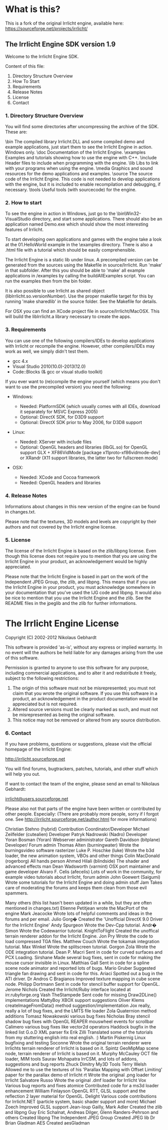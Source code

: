 # What is this?

This is a fork of the original Irrlicht engine, available here: https://sourceforge.net/projects/irrlicht/



## The Irrlicht Engine SDK version 1.9

  Welcome to the Irrlicht Engine SDK.

  Content of this file:

  1. Directory Structure Overview
  2. How To Start
  3. Requirements
  4. Release Notes
  5. License
  6. Contact


### 1. Directory Structure Overview

  You will find some directories after uncompressing the archive of the
  SDK. These are:

  \bin         The compiled library Irrlicht.DLL and some compiled demo
               and example applications, just start them to see the
               Irrlicht Engine in action. Windows only.
  \doc         Documentation of the Irrlicht Engine.
  \examples    Examples and tutorials showing how to use the engine with
               C++.
  \include     Header files to include when programming with the engine.
  \lib         Libs to link with your programs when using the engine.
  \media       Graphics and sound resources for the demo applications and
               examples.
  \source      The source code of the Irrlicht Engine. This code is
               not needed to develop applications with the engine,
               but it is included to enable recompilation and
               debugging, if necessary.
  \tools       Useful tools (with sourcecode) for the engine.



### 2. How to start

  To see the engine in action in Windows, just go to the \bin\Win32-VisualStudio
  directory, and start some applications. There should also be an
  application named Demo.exe which should show the most
  interesting features of Irrlicht.

  To start developing own applications and games with the engine take
  a look at the 01.HelloWorld example in the \examples directory.
  There is also a .html file with a tutorial which should be
  easily comprehensible.

  The Irrlicht Engine is a static lib under linux. A precompiled version can be
  generated from the sources using the Makefile in source/Irrlicht. Run 'make' in 
  that subfolder. After this you should be able to 'make' all
  example applications in /examples by calling the buildAllExamples script. You 
  can run the examples then from the bin folder.

  It is also possible to use Irrlicht as shared object
  (libIrrlicht.so.versionNumber). Use the proper makefile target for this by
  running 'make sharedlib' in the source folder. See the Makefile for details.

  For OSX you can find an XCode project file in source/Irrlicht/MacOSX. This will
  build the libIrrlicht.a library necessary to create the apps.

### 3. Requirements

  You can use one of the following compilers/IDEs to develop applications
  with Irrlicht or recompile the engine. However, other compilers/IDEs may
  work as well, we simply didn't test them.

  * gcc 4.x
  * Visual Studio 2010(10.0)-2013(12.0)
  * Code::Blocks (& gcc or visual studio toolkit)
  
  If you ever want to (re)compile the engine yourself (which means you don't
  want to use the precompiled version) you need the following:

  * Windows:
	* Needed: PlatformSDK (which usually comes with all IDEs, download
			it separately for MSVC Express 2005)
	* Optional: DirectX SDK, for D3D9 support
	* Optional: DirectX SDK prior to May 2006, for D3D8 support

  * Linux:
	* Needed: XServer with include files
	* Optional: OpenGL headers and libraries (libGL.so) for OpenGL support
		GLX +
		XF86VidMode [package x11proto-xf86vidmode-dev] or XRandr
		(X11 support libraries, the latter two for fullscreen mode)

  * OSX:
	* Needed: XCode and Cocoa framework
	* Needed: OpenGL headers and libraries

### 4. Release Notes

  Informations about changes in this new version of the engine can be
  found in changes.txt.

  Please note that the textures, 3D models and levels are copyright
  by their authors and not covered by the Irrlicht engine license.

### 5. License

  The license of the Irrlicht Engine is based on the zlib/libpng license.
  Even though this license does not require you to mention that you are
  using the Irrlicht Engine in your product, an acknowledgement
  would be highly appreciated.

  Please note that the Irrlicht Engine is based in part on the work of
  the Independent JPEG Group, the zlib, and libpng. This means that if you use
  the Irrlicht Engine in your product, you must acknowledge somewhere
  in your documentation that you've used the IJG code and libpng. It would
  also be nice to mention that you use the Irrlicht Engine and the zlib.
  See the README files in the jpeglib and the zlib for
  further informations.


  The Irrlicht Engine License
  ===========================

  Copyright (C) 2002-2012 Nikolaus Gebhardt

  This software is provided 'as-is', without any express or implied
  warranty.  In no event will the authors be held liable for any damages
  arising from the use of this software.

  Permission is granted to anyone to use this software for any purpose,
  including commercial applications, and to alter it and redistribute it
  freely, subject to the following restrictions:

  1. The origin of this software must not be misrepresented; you must not
     claim that you wrote the original software. If you use this software
     in a product, an acknowledgement in the product documentation would be
     appreciated but is not required.
  2. Altered source versions must be clearly marked as such, and must not be
     misrepresented as being the original software.
  3. This notice may not be removed or altered from any source distribution.


### 6. Contact

  If you have problems, questions or suggestions, please visit the
  official homepage of the Irrlicht Engine:

  http://irrlicht.sourceforge.net

  You will find forums, bugtrackers, patches, tutorials, and other stuff
  which will help you out.

  If want to contact the team of the engine, please send an email to
  Nikolaus Gebhardt:

  irrlicht@users.sourceforge.net

  Please also not that parts of the engine have been written or contributed
  by other people. Especially: (There are probably more people, sorry if I forgot one.
  See http://irrlicht.sourceforge.net/author.html for more informations)

  Christian Stehno (hybrid)   Contribution Coordinator/Developer
  Michael Zeilfelder (cutealien) Developer
  Patryk Nadrowski (Nadro)    Developer  
  Yoran Bosman (Yoran)        Webserver administrator
  Gareth Davidson (bitplane)  Developer/ Forum admin
  Thomas Alten (burningwater) Wrote the burningsvideo software rasterizer
  Luke P. Hoschke (luke)      Wrote the b3d loader, the new animation system, VBOs and other things
  Colin MacDonald (rogerborg) All hands person
  Ahmed Hilali (blindside)    The shader and advanced effects man
  Dean Wadsworth (varmint)    OSX port maintainer and game developer
  Alvaro F. Celis (afecelis)  Lots of work in the community, for example video tutorials about Irrlicht, forum admin
  John Goewert (Saigumi)      Wrote some tutorials for the Irrlicht Engine and doing admin stuff
  Jam                         Takes care of moderating the forums and keeps them clean from those evil spammers.

  Many others (this list hasn't been updated in a while, but they are often mentioned in changes.txt)
  Etienne Petitjean wrote the MacPort of the engine
  Mark Jeacocke	Wrote lots of helpful comments and ideas in the forums and per email.
  Julio Gorg�	Created the 'Unofficial DirectX 9.0 Driver for the Irrlicht Engine'
  Andy Spurgeon	Wrote the Dev-Cpp tutorial.
  Andr� Simon	Wrote the Codewarrior tutorial.
  KnightToFlight	Created the unoffical terrain renderer addon for the Irrlicht Engine.
  Jon Pry	Wrote the code to load compressed TGA files.
  Matthew Couch	Wrote the tokamak integration tutorial.
  Max Winkel	Wrote the splitscreen tutorial.
  Gorgon Zola	Wrote the ODE integration tutorial.
  Dean P. Macri	Sent in code for curved surfaces and PCX Loading.
  Sirshane	Made several bug fixes, sent in code for making the mouse cursor invisible in Linux.
  Matthias Gall	Sent in code for a spline scene node animator and reported lots of bugs.
  Mario Gruber	Suggested triangle fan drawing and sent in code for this.
  Ariaci	Spotted out a bug in the ATI driver.
  Dr Andros C Bragianos	Improved texture mapping in cube scene node.
  Philipp Dortmann	Sent in code for stencil buffer support for OpenGL.
  Jerome Nichols	Created the Irrlicht/Ruby interface located at irr.rubyforge.org
  Vash TheStampede	Sent code for missing Draw2DLine() implementations
  MattyBoy	XBOX support suggestions
  Oliver Klems	createImageFromData() method suggestion/implementation
  Jox	really, really a lot of bug fixes, and the LMTS file loader
  Zola	Quaternion method additions
  Tomasz Nowakowski	various bug fixes
  Nicholas Bray	stencil shadow bug fixes with OpenGL
  REAPER	mouswheel events for scrollbar
  Calimero	various bug fixes like vector2d operators
  Haddock	bugfix in the linked list
  G.o.D	XML parser fix
  Erik Zilli	Translated some of the tutorials from my stuttering english into real english. :)
  Martin Piskernig	Linux bugfixing and testing
  Soconne	Wrote the original terrain renderer were Irrlichts terrain renderer of Irrlicht is based on it.
  Spintz	GeoMipMap scene node, terrain renderer of Irrlicht is based on it.
  Murphy McCauley	OCT file loader, MIM tools
  Saurav Mohapatra	IrrCSM, and lots of addons, suggestions and bug reports
  Zhuck Dimitry	My3D Tools
  Terry Welsh	Allowed me to use the textures of his 'Parallax Mapping with Offset Limiting' paper for the parallax demo of Irrlicht
  rt	Wrote the original .png loader for Irrlicht
  Salvatore Russo	Wrote the original .dmf loader for Irrlicht
  Vox	Various bug reports and fixes
  atomice	Contributed code for a ms3d loader enhancement
  William Finlayson	OpenGL RTT, GLSL support and the reflection 2 layer material for OpenGL.
  Delight	Various code contributions for Irrlicht.NET (particle system, basic shader support and more)
  Michael Zoech	Improved GLSL support
  Jean-loup Gailly, Mark Adler	Created the zlib and libpng
  Guy Eric Schalnat, Andreas Dilger, Glenn Randers-Pehrson and others	Created libpng
  The Independent JPEG Group	Created JPEG lib
  Dr Brian Gladman AES Created aesGladman
  
